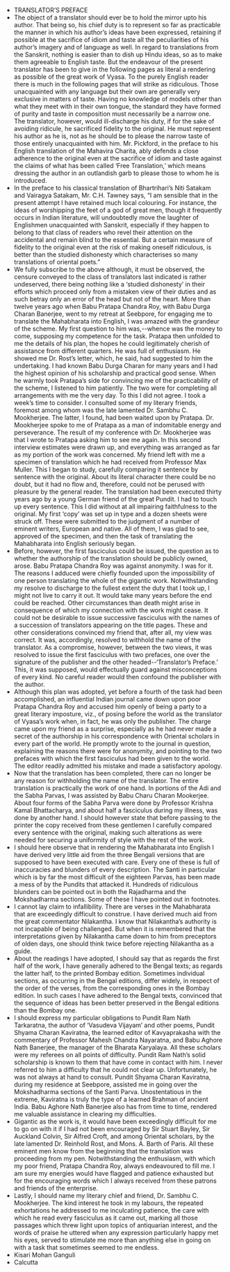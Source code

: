 - TRANSLATOR’S PREFACE
- The object of a translator should ever be to hold the mirror upto his author. That being so, his chief duty is to represent so far as practicable the manner in which his author’s ideas have been expressed, retaining if possible at the sacrifice of idiom and taste all the peculiarities of his author’s imagery and of language as well. In regard to translations from the Sanskrit, nothing is easier than to dish up Hindu ideas, so as to make them agreeable to English taste. But the endeavour of the present translator has been to give in the following pages as literal a rendering as possible of the great work of Vyasa. To the purely English reader there is much in the following pages that will strike as ridiculous. Those unacquainted with any language but their own are generally very exclusive in matters of taste. Having no knowledge of models other than what they meet with in their own tongue, the standard they have formed of purity and taste in composition must necessarily be a narrow one. The translator, however, would ill-discharge his duty, if for the sake of avoiding ridicule, he sacrificed fidelity to the original. He must represent his author as he is, not as he should be to please the narrow taste of those entirely unacquainted with him. Mr. Pickford, in the preface to his English translation of the Mahavira Charita, ably defends a close adherence to the original even at the sacrifice of idiom and taste against the claims of what has been called ‘Free Translation,’ which means dressing the author in an outlandish garb to please those to whom he is introduced.
- In the preface to his classical translation of Bhartrihari’s Niti Satakam and Vairagya Satakam, Mr. C.H. Tawney says, “I am sensible that in the present attempt I have retained much local colouring. For instance, the ideas of worshipping the feet of a god of great men, though it frequently occurs in Indian literature, will undoubtedly move the laughter of Englishmen unacquainted with Sanskrit, especially if they happen to belong to that class of readers who revel their attention on the accidental and remain blind to the essential. But a certain measure of fidelity to the original even at the risk of making oneself ridiculous, is better than the studied dishonesty which characterises so many translations of oriental poets.”
- We fully subscribe to the above although, it must be observed, the censure conveyed to the class of translators last indicated is rather undeserved, there being nothing like a ‘studied dishonesty’ in their efforts which proceed only from a mistaken view of their duties and as such betray only an error of the head but not of the heart. More than twelve years ago when Babu Pratapa Chandra Roy, with Babu Durga Charan Banerjee, went to my retreat at Seebpore, for engaging me to translate the Mahabharata into English, I was amazed with the grandeur of the scheme. My first question to him was,--whence was the money to come, supposing my competence for the task. Pratapa then unfolded to me the details of his plan, the hopes he could legitimately cherish of assistance from different quarters. He was full of enthusiasm. He showed me Dr. Rost’s letter, which, he said, had suggested to him the undertaking. I had known Babu Durga Charan for many years and I had the highest opinion of his scholarship and practical good sense. When he warmly took Pratapa’s side for convincing me of the practicability of the scheme, I listened to him patiently. The two were for completing all arrangements with me the very day. To this I did not agree. I took a week’s time to consider. I consulted some of my literary friends, foremost among whom was the late lamented Dr. Sambhu C. Mookherjee. The latter, I found, had been waited upon by Pratapa. Dr. Mookherjee spoke to me of Pratapa as a man of indomitable energy and perseverance. The result of my conference with Dr. Mookherjee was that I wrote to Pratapa asking him to see me again. In this second interview estimates were drawn up, and everything was arranged as far as my portion of the work was concerned. My friend left with me a specimen of translation which he had received from Professor Max Muller. This I began to study, carefully comparing it sentence by sentence with the original. About its literal character there could be no doubt, but it had no flow and, therefore, could not be perused with pleasure by the general reader. The translation had been executed thirty years ago by a young German friend of the great Pundit. I had to touch up every sentence. This I did without at all impairing faithfulness to the original. My first ‘copy’ was set up in type and a dozen sheets were struck off. These were submitted to the judgment of a number of eminent writers, European and native. All of them, I was glad to see, approved of the specimen, and then the task of translating the Mahabharata into English seriously began.
- Before, however, the first fasciculus could be issued, the question as to whether the authorship of the translation should be publicly owned, arose. Babu Pratapa Chandra Roy was against anonymity. I was for it. The reasons I adduced were chiefly founded upon the impossibility of one person translating the whole of the gigantic work. Notwithstanding my resolve to discharge to the fullest extent the duty that I took up, I might not live to carry it out. It would take many years before the end could be reached. Other circumstances than death might arise in consequence of which my connection with the work might cease. It could not be desirable to issue successive fasciculus with the names of a succession of translators appearing on the title pages. These and other considerations convinced my friend that, after all, my view was correct. It was, accordingly, resolved to withhold the name of the translator. As a compromise, however, between the two views, it was resolved to issue the first fasciculus with two prefaces, one over the signature of the publisher and the other headed--‘Translator’s Preface.’ This, it was supposed, would effectually guard against misconceptions of every kind. No careful reader would then confound the publisher with the author.
- Although this plan was adopted, yet before a fourth of the task had been accomplished, an influential Indian journal came down upon poor Pratapa Chandra Roy and accused him openly of being a party to a great literary imposture, viz., of posing before the world as the translator of Vyasa’s work when, in fact, he was only the publisher. The charge came upon my friend as a surprise, especially as he had never made a secret of the authorship in his correspondence with Oriental scholars in every part of the world. He promptly wrote to the journal in question, explaining the reasons there were for anonymity, and pointing to the two prefaces with which the first fasciculus had been given to the world. The editor readily admitted his mistake and made a satisfactory apology.
- Now that the translation has been completed, there can no longer be any reason for withholding the name of the translator. The entire translation is practically the work of one hand. In portions of the Adi and the Sabha Parvas, I was assisted by Babu Charu Charan Mookerjee. About four forms of the Sabha Parva were done by Professor Krishna Kamal Bhattacharya, and about half a fasciculus during my illness, was done by another hand. I should however state that before passing to the printer the copy received from these gentlemen I carefully compared every sentence with the original, making such alterations as were needed for securing a uniformity of style with the rest of the work.
- I should here observe that in rendering the Mahabharata into English I have derived very little aid from the three Bengali versions that are supposed to have been executed with care. Every one of these is full of inaccuracies and blunders of every description. The Santi in particular which is by far the most difficult of the eighteen Parvas, has been made a mess of by the Pundits that attacked it. Hundreds of ridiculous blunders can be pointed out in both the Rajadharma and the Mokshadharma sections. Some of these I have pointed out in footnotes.
- I cannot lay claim to infallibility. There are verses in the Mahabharata that are exceedingly difficult to construe. I have derived much aid from the great commentator Nilakantha. I know that Nilakantha’s authority is not incapable of being challenged. But when it is remembered that the interpretations given by Nilakantha came down to him from preceptors of olden days, one should think twice before rejecting Nilakantha as a guide.
- About the readings I have adopted, I should say that as regards the first half of the work, I have generally adhered to the Bengal texts; as regards the latter half, to the printed Bombay edition. Sometimes individual sections, as occurring in the Bengal editions, differ widely, in respect of the order of the verses, from the corresponding ones in the Bombay edition. In such cases I have adhered to the Bengal texts, convinced that the sequence of ideas has been better preserved in the Bengal editions than the Bombay one.
- I should express my particular obligations to Pundit Ram Nath Tarkaratna, the author of ‘Vasudeva Vijayam’ and other poems, Pundit Shyama Charan Kaviratna, the learned editor of Kavyaprakasha with the commentary of Professor Mahesh Chandra Nayaratna, and Babu Aghore Nath Banerjee, the manager of the Bharata Karyalaya. All these scholars were my referees on all points of difficulty. Pundit Ram Nath’s solid scholarship is known to them that have come in contact with him. I never referred to him a difficulty that he could not clear up. Unfortunately, he was not always at hand to consult. Pundit Shyama Charan Kaviratna, during my residence at Seebpore, assisted me in going over the Mokshadharma sections of the Santi Parva. Unostentatious in the extreme, Kaviratna is truly the type of a learned Brahman of ancient India. Babu Aghore Nath Banerjee also has from time to time, rendered me valuable assistance in clearing my difficulties.
- Gigantic as the work is, it would have been exceedingly difficult for me to go on with it if I had not been encouraged by Sir Stuart Bayley, Sir Auckland Colvin, Sir Alfred Croft, and among Oriental scholars, by the late lamented Dr. Reinhold Rost, and Mons. A. Barth of Paris. All these eminent men know from the beginning that the translation was proceeding from my pen. Notwithstanding the enthusiasm, with which my poor friend, Pratapa Chandra Roy, always endeavoured to fill me. I am sure my energies would have flagged and patience exhausted but for the encouraging words which I always received from these patrons and friends of the enterprise.
- Lastly, I should name my literary chief and friend, Dr. Sambhu C. Mookherjee. The kind interest he took in my labours, the repeated exhortations he addressed to me inculcating patience, the care with which he read every fasciculus as it came out, marking all those passages which threw light upon topics of antiquarian interest, and the words of praise he uttered when any expression particularly happy met his eyes, served to stimulate me more than anything else in going on with a task that sometimes seemed to me endless.
- Kisari Mohan Ganguli
- Calcutta